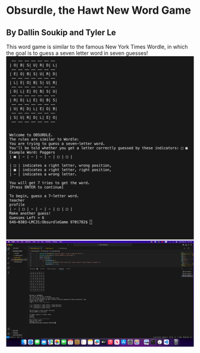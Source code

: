 # Obsurdle, the Hawt New Word Game
## By Dallin Soukip and Tyler Le

This word game is similar to the famous New York Times Wordle,
in which the goal is to guess a seven letter word in seven guesses!
![Image](https://github.com/TylerLeCmd/CPP2/blob/5f5036f80146f8e8d69a4c77157ac6a46dc8bf84/images/Obsurdle2.png)
![Image2](https://github.com/TylerLeCmd/CPP2/blob/5f5036f80146f8e8d69a4c77157ac6a46dc8bf84/images/Obsurdle1.png)
